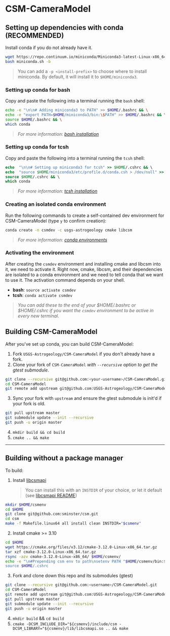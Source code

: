 # CSM-CameraModel

## Setting up dependencies with conda (RECOMMENDED)

Install conda if you do not already have it.
```bash
wget https://repo.continuum.io/miniconda/Miniconda3-latest-Linux-x86_64.sh -O miniconda.sh;
bash miniconda.sh -b
```
> You can add a `-p <install-prefix>` to choose where to install miniconda. By default, it will install it to `$HOME/miniconda3`.

### Setting up conda for bash
Copy and paste the following into a terminal running the `bash` shell:
```bash
echo -e "\n\n# Adding miniconda3 to PATH" >> $HOME/.bashrc && \
echo -e "export PATH=$HOME/miniconda3/bin:\$PATH" >> $HOME/.bashrc && \
source $HOME/.bashrc && \
which conda
```
> *For more information: [bash installation](https://conda.io/docs/user-guide/install/linux.html "Reference to bash conda install")*

### Setting up conda for tcsh
Copy and paste the following into a terminal running the `tcsh` shell:
```tcsh
echo  "\n\n# Setting up miniconda3 for tcsh" >> $HOME/.cshrc && \
echo  "source $HOME/miniconda3/etc/profile.d/conda.csh > /dev/null" >> $HOME/.cshrc && \
source $HOME/.cshrc && \
which conda
```
> *For more information: [tcsh installation](https://github.com/ESMValGroup/ESMValTool/issues/301 "Reference to tcsh conda install")*

### Creating an isolated conda environment
Run the following commands to create a self-contained dev environment for CSM-CameraModel (type `y` to confirm creation):
```bash
conda create -n csmdev -c usgs-astrogeology cmake libcsm
```
> *For more information: [conda environments](https://conda.io/docs/user-guide/tasks/manage-environments.html)*

### Activating the environment
After creating the `csmdev` environment and installing cmake and libcsm into it, we need to activate it. Right now, cmake, libcsm, and their dependencies are isolated to a conda environment and we need to tell conda that we want to use it. The activation command depends on your shell.
* **bash**: `source activate csmdev`
* **tcsh**: `conda activate csmdev`
> *You can add these to the end of your $HOME/.bashrc or $HOME/.cshrc if you want the `csmdev` environment to be active in every new terminal.*

## Building CSM-CameraModel
After you've set up conda, you can build CSM-CameraModel:

1. Fork `USGS-Astrogeology/CSM-CameraModel` if you don't already have a fork.
2. Clone your fork of `CSM-CameraModel` *with `--recursive` option to get the gtest submodule*.
```bash
git clone --recursive git@github.com:<your-username>/CSM-CameraModel.git
cd CSM-CameraModel
git remote add upstream git@github.com:USGS-Astrogeology/CSM-CameraModel.git
```
3. Sync your fork with `upstream` and ensure the gtest submodule is init'd if your fork is old.
```bash
git pull upstream master
git submodule update --init --recursive
git push -u origin master
```
4. `mkdir build && cd build`
5. `cmake .. && make`

---

## Building without a package manager
To build:

1. Install [libcsmapi](https://github.com/sminster/csm "CSM API")
    > You can install this with an `INSTDIR` of your choice, or let it default (see [libcsmapi README](https://github.com/sminster/csm/blob/master/README))
```bash
mkdir $HOME/csmenv
cd $HOME
git clone git@github.com:sminster/csm.git
cd csm
make -f Makefile.linux64 all install clean INSTDIR="$csmenv"
```
2. Install cmake >= 3.10
```bash
cd $HOME
wget https://cmake.org/files/v3.12/cmake-3.12.0-Linux-x86_64.tar.gz
tar xzf cmake-3.12.0-Linux-x86_64.tar.gz
rsync -azv cmake-3.12.0-Linux-x86_64/ $HOME/csmenv/
echo -e "\n#Prepending csm env to path\nsetenv PATH "$HOME/csmenv/bin:$PATH" >> $HOME/.cshrc
source $HOME/.cshrc
```
3. Fork and clone down this repo and its submodules (gtest)
```bash
git clone --recursive git@github.com:<username>/CSM-CameraModel.git
cd CSM-CameraModel
git remote add upstream git@github.com:USGS-Astrogeology/CSM-CameraModel.git
git pull upstream master
git submodule update --init --recursive
git push -u origin master
```
4. `mkdir build` && `cd build`
5. `cmake -DCSM_INCLUDE_DIR="${csmenv}/include/csm -DCSM_LIBRARY="${csmenv}/lib/libcsmapi.so .. && make`

